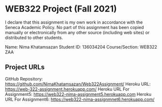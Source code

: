 # WEB322 Project (Fall 2021)

I declare that this assignment is my own work in accordance with
the Seneca Academic Policy. No part of this assignment has been
copied manually or electronically from any other source
(including web sites) or distributed to other students.

Name: Nima Khatamsazan
Student ID: 136034204
Course/Section: WEB322 ZAA

## Project URLs 
GitHub Repository: https://github.com/NimaKhatamsazan/Web322Assignment/
Heroku URL: https://web-322-assignment.herokuapp.com/
 Heroku URL For Assignment5: https://web322-nima-assignment5.herokuapp.com
Heroku URL For Assignment6: https://web322-nima-assignmnet6.herokuapp.com/
